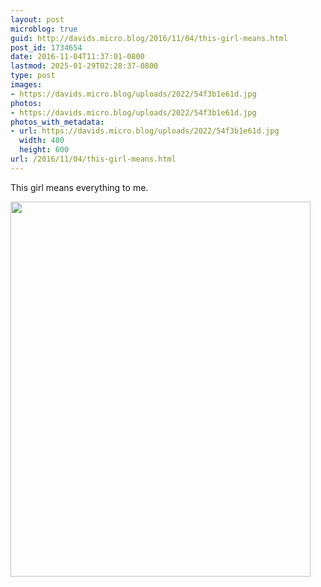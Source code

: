 ```yaml
---
layout: post
microblog: true
guid: http://davids.micro.blog/2016/11/04/this-girl-means.html
post_id: 1734654
date: 2016-11-04T11:37:01-0800
lastmod: 2025-01-29T02:28:37-0800
type: post
images:
- https://davids.micro.blog/uploads/2022/54f3b1e61d.jpg
photos:
- https://davids.micro.blog/uploads/2022/54f3b1e61d.jpg
photos_with_metadata:
- url: https://davids.micro.blog/uploads/2022/54f3b1e61d.jpg
  width: 480
  height: 600
url: /2016/11/04/this-girl-means.html
---
```

This girl means everything to me.

<img src="/uploads/2022/54f3b1e61d.jpg" width="480" height="600" alt="">
